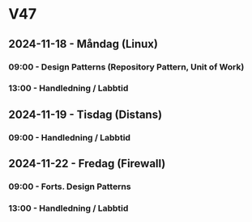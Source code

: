 # V47
## 2024-11-18 - Måndag (Linux)
### 09:00 - Design Patterns (Repository Pattern, Unit of Work)
### 13:00 - Handledning / Labbtid

## 2024-11-19 - Tisdag (Distans)
### 09:00 - Handledning / Labbtid

## 2024-11-22 - Fredag (Firewall)
### 09:00 - Forts. Design Patterns
### 13:00 - Handledning / Labbtid